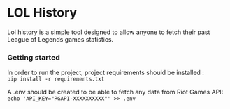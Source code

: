 # LOL History

Lol history is a simple tool designed to allow anyone to fetch their past League of Legends games statistics.  

### Getting started
In order to run the project, project requirements should be installed :  
`pip install -r requirements.txt`  
  
A .env should be created to be able to fetch any data from Riot Games API:  
`echo 'API_KEY="RGAPI-XXXXXXXXXX"' >> .env`